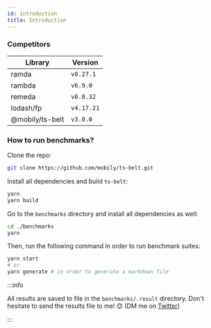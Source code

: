 ```yaml
---
id: introduction
title: Introduction
---
```


### Competitors

| Library | Version |
|--|---------|
| ramda | `v0.27.1` |
| rambda | `v6.9.0` |
| remeda | `v0.0.32` |
| lodash/fp | `v4.17.21` |
| @mobily/ts-belt | `v3.0.0` |

### How to run benchmarks?

Clone the repo:

```bash
git clone https://github.com/mobily/ts-belt.git
```

Install all dependencies and build `ts-belt`:

```bash
yarn
yarn build
```

Go to the `benchmarks` directory and install all dependencies as well:

```bash
cd ./benchmarks
yarn
```

Then, run the following command in order to run benchmark suites:

```bash
yarn start
# or
yarn generate # in order to generate a markdown file
```

:::info

All results are saved to file in the `benchmarks/.result` directory. Don't hesitate to send the results file to me! 😊 (DM me on [Twitter](https://twitter.com/__marcin_))

:::
